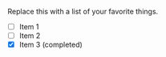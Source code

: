 Replace this with a list of your favorite things.

- [ ] Item 1
- [ ] Item 2
- [x] Item 3 (completed)
